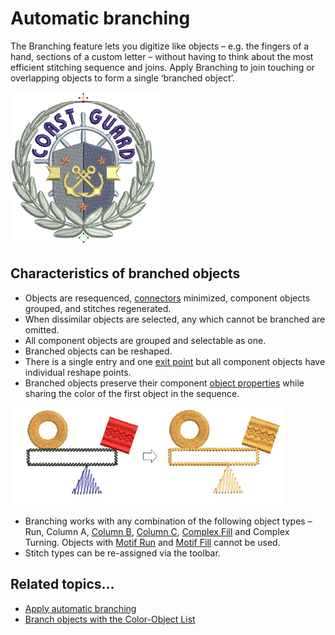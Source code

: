 # Automatic branching

The Branching feature lets you digitize like objects – e.g. the fingers of a hand, sections of a custom letter – without having to think about the most efficient stitching sequence and joins. Apply Branching to join touching or overlapping objects to form a single ‘branched object’.

![BranchingSample.png](assets/BranchingSample.png)

## Characteristics of branched objects

- Objects are resequenced, [connectors](../../glossary/glossary#connectors) minimized, component objects grouped, and stitches regenerated.
- When dissimilar objects are selected, any which cannot be branched are omitted.
- All component objects are grouped and selectable as one.
- Branched objects can be reshaped.
- There is a single entry and one [exit point](../../glossary/glossary#exit-point) but all component objects have individual reshape points.
- Branched objects preserve their component [object properties](../../glossary/glossary#object-properties) while sharing the color of the first object in the sequence.

![connectors00072.png](assets/connectors00072.png)

- Branching works with any combination of the following object types – Run, Column A, [Column B](../../glossary/glossary), [Column C](../../glossary/glossary), [Complex Fill](../../glossary/glossary) and Complex Turning. Objects with [Motif Run](../../glossary/glossary) and [Motif Fill](../../glossary/glossary) cannot be used.
- Stitch types can be re-assigned via the toolbar.

## Related topics...

- [Apply automatic branching](Apply_automatic_branching)
- [Branch objects with the Color-Object List](Branch_objects_with_the_Color-Object_List)
